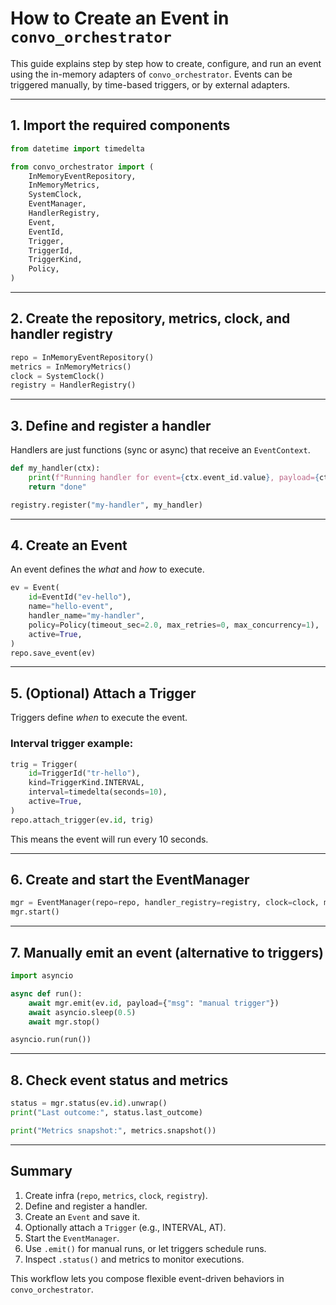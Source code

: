 # How to Create an Event in `convo_orchestrator`

This guide explains step by step how to create, configure, and run an event
using the in-memory adapters of `convo_orchestrator`. Events can be triggered
manually, by time-based triggers, or by external adapters.

---

## 1. Import the required components

```python
from datetime import timedelta

from convo_orchestrator import (
    InMemoryEventRepository,
    InMemoryMetrics,
    SystemClock,
    EventManager,
    HandlerRegistry,
    Event,
    EventId,
    Trigger,
    TriggerId,
    TriggerKind,
    Policy,
)
```

---

## 2. Create the repository, metrics, clock, and handler registry

```python
repo = InMemoryEventRepository()
metrics = InMemoryMetrics()
clock = SystemClock()
registry = HandlerRegistry()
```

---

## 3. Define and register a handler

Handlers are just functions (sync or async) that receive an `EventContext`.

```python
def my_handler(ctx):
    print(f"Running handler for event={ctx.event_id.value}, payload={ctx.payload}")
    return "done"

registry.register("my-handler", my_handler)
```

---

## 4. Create an Event

An event defines the *what* and *how* to execute.

```python
ev = Event(
    id=EventId("ev-hello"),
    name="hello-event",
    handler_name="my-handler",
    policy=Policy(timeout_sec=2.0, max_retries=0, max_concurrency=1),
    active=True,
)
repo.save_event(ev)
```

---

## 5. (Optional) Attach a Trigger

Triggers define *when* to execute the event.

### Interval trigger example:

```python
trig = Trigger(
    id=TriggerId("tr-hello"),
    kind=TriggerKind.INTERVAL,
    interval=timedelta(seconds=10),
    active=True,
)
repo.attach_trigger(ev.id, trig)
```

This means the event will run every 10 seconds.

---

## 6. Create and start the EventManager

```python
mgr = EventManager(repo=repo, handler_registry=registry, clock=clock, metrics=metrics, scheduler_tick_ms=100)
mgr.start()
```

---

## 7. Manually emit an event (alternative to triggers)

```python
import asyncio

async def run():
    await mgr.emit(ev.id, payload={"msg": "manual trigger"})
    await asyncio.sleep(0.5)
    await mgr.stop()

asyncio.run(run())
```

---

## 8. Check event status and metrics

```python
status = mgr.status(ev.id).unwrap()
print("Last outcome:", status.last_outcome)

print("Metrics snapshot:", metrics.snapshot())
```

---

## Summary

1. Create infra (`repo`, `metrics`, `clock`, `registry`).
2. Define and register a handler.
3. Create an `Event` and save it.
4. Optionally attach a `Trigger` (e.g., INTERVAL, AT).
5. Start the `EventManager`.
6. Use `.emit()` for manual runs, or let triggers schedule runs.
7. Inspect `.status()` and metrics to monitor executions.

This workflow lets you compose flexible event-driven behaviors in
`convo_orchestrator`.

